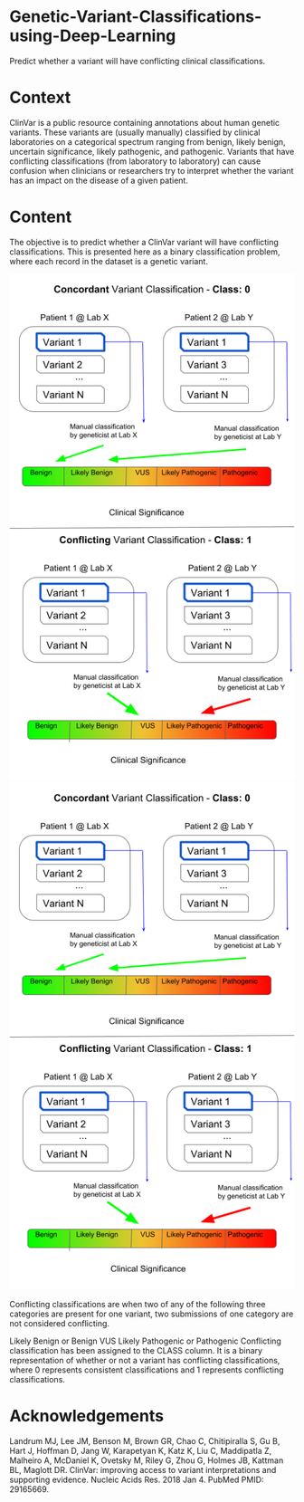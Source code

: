 # Genetic-Variant-Classifications-using-Deep-Learning

Predict whether a variant will have conflicting clinical classifications.

# Context
ClinVar is a public resource containing annotations about human genetic variants. These variants are (usually manually) classified by clinical laboratories on a categorical spectrum ranging from benign, likely benign, uncertain significance, likely pathogenic, and pathogenic. Variants that have conflicting classifications (from laboratory to laboratory) can cause confusion when clinicians or researchers try to interpret whether the variant has an impact on the disease of a given patient.

# Content
The objective is to predict whether a ClinVar variant will have conflicting classifications. This is presented here as a binary classification problem, where each record in the dataset is a genetic variant.

![Screenshot](image1.png)
![Screenshot](image2.png)

Conflicting classifications are when two of any of the following three categories are present for one variant, two submissions of one category are not considered conflicting.

Likely Benign or Benign
VUS
Likely Pathogenic or Pathogenic
Conflicting classification has been assigned to the CLASS column. It is a binary representation of whether or not a variant has conflicting classifications, where 0 represents consistent classifications and 1 represents conflicting classifications.

# Acknowledgements
Landrum MJ, Lee JM, Benson M, Brown GR, Chao C, Chitipiralla S, Gu B, Hart J, Hoffman D, Jang W, Karapetyan K, Katz K, Liu C, Maddipatla Z, Malheiro A, McDaniel K, Ovetsky M, Riley G, Zhou G, Holmes JB, Kattman BL, Maglott DR. ClinVar: improving access to variant interpretations and supporting evidence. Nucleic Acids Res. 2018 Jan 4. PubMed PMID: 29165669.
